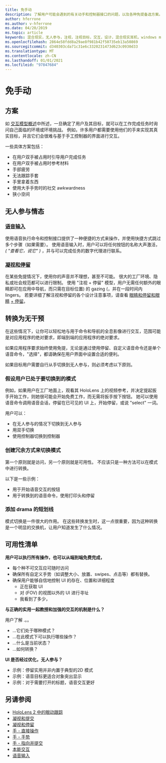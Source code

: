 ```yaml
---
title: 免手动
description: 了解用户可能会遇到的有关动手和控制器接口的问题，以及各种免提备选方案。
author: hferrone
ms.author: v-hferrone
ms.date: 04/20/2019
ms.topic: article
keywords: 混合现实，无人参与，注视，注视目标，交互，设计，混合现实耳机，windows mixed Reality 耳机，虚拟现实耳机，HoloLens，MRTK，混合现实工具包，语音输入，可用性
ms.openlocfilehash: 2864e58fdd8a29ae8f981b42f50735eb13a50869
ms.sourcegitcommit: d340303cda71c31e6c3320231473d623c0930d33
ms.translationtype: MT
ms.contentlocale: zh-CN
ms.lasthandoff: 01/01/2021
ms.locfileid: "97847684"
---
```

# <a name="hands-free"></a>免手动

## <a name="scenarios"></a>方案

如 [交互模型概述](interaction-fundamentals.md)中所述，一旦确定了用户及其目标，就可以在工作完成任务时询问自己面临的环境或环境挑战。 例如，许多用户都需要使用他们的手来实现其真实目标，并且它们会很难与基于手工控制器的界面进行交互。

一些具体方案包括： 
* 在用户双手被占用时引导用户完成任务
* 在用户双手被占用时参考材料
* 手部疲劳
* 无法跟踪手套
* 手里拿着东西
* 使用大手手势时的社交 awkwardness
* 狭小空间

## <a name="hands-free-modalities"></a>无人参与情态

### <a name="voice-input"></a>[语音输入](voice-input.md)

使用语音执行命令和控制接口提供了一种便捷的方式来操作，并使用快捷方式跳过多个步骤（如果需要）。 使用语音输入时，用户可以将任何按钮的名称大声激活， _( "查看它，说它" )_ ，并与可以完成任务的数字代理进行联系。

### <a name="gaze-and-dwell"></a>[凝视和停留](gaze-and-dwell.md)

在某些免提情况下，使用你的声音并不理想，甚至不可能。 很大的工厂环境、隐私或社会规范都可以进行限制。 使用 "注视 + 停留" 模型，用户无需任何额外的眼睛即可在应用中导航，而只需在目标位置) 的 gazing (，并在一段时间内 lingers。 若要详细了解注视和停留的各个设计注意事项，请查看 [眼睛和停留和眼睛](gaze-and-dwell-eyes.md) [+ 停留](gaze-and-dwell-head.md)。

## <a name="transitioning-in-and-out-of-hands-free"></a>转换为无干预

在这些情况下，让你可以轻松地与用于命令和导航的全息影像进行交互，范围可能是对应用程序的绝对要求，即端到端的应用程序的绝对要求。 

如果应用程序要求始终使用免提，无论是通过使用停留、自定义语音命令还是单个语音命令，"选择"，都请确保在用户界面中设置合适的便利。 

如果目标用户需要自行从手切换到无人参与，则必须考虑以下原则。

### <a name="assume-the-user-is-already-in-the-mode-that-they-want-to-switch-to"></a>假设用户已处于要切换到的模式
例如，如果用户在工厂地面上，观看其 HoloLens 上的视频参考，并决定提起扳手开始工作，则她很可能会开始免费工作，而无需将扳手按下按钮。 她可以使用语音命令调用语音会话，停留在已可见的 UI 上，开始停留，或说 "select" 一词。

用户可以： 
* 在无人参与的情况下切换到无人参与
* 用双手切换
* 使用控制器切换到控制器 

### <a name="create-redundant-ways-to-switch-modes"></a>创建冗余方式来切换模式

第一个原则就是访问，另一个原则就是可用性。 不应该只是一种方法可以在模式中进行转换。 

以下是一些示例： 
* 用于开始语音交互的按钮
* 用于转换到的语音命令，使用打印头和停留

### <a name="add-a-dash-of-drama"></a>添加 drama 的短划线

模式切换是一件很大的作用。 在这些转换发生时，这一点很重要，因为这种转换是一个明显的交换机，让用户知道发生了什么情况。 

## <a name="usability-checklist"></a>可用性清单

**用户可以执行所有操作，也可以从端到端免费完成，**
* 每个种不可交互应可随时访问
* 确保所有自定义手势（如调整大小、放置、swipes、点击等）都有替换。
* 确保用户能够自信地控制 UI 的存在、位置和详细程度
    * 正在获取 UI
    * 对 (FOV) 的视图以外的 UI 进行寻址
    * 我看到了多少，

**与正确的实用一起教授和加强的交互的机制是什么？**

用户了解 .。。
* ...它们处于哪种模式？
* ...在此模式下可以执行哪些操作？
* ...什么是当前状态？
* ...如何转换？
    
**UI 是否经过优化，无人参与？**   

* 示例：停留实用并非内置于典型的2D 模式
* 示例：语音目标更适合对象突出显示
* 示例：对于需要打开的标题，语音交互更好

## <a name="see-also"></a>另请参阅

* [HoloLens 2 中的眼动跟踪](eye-tracking.md)
* [凝视和提交](gaze-and-commit.md)
* [凝视和停留](gaze-and-dwell.md)
* [手 - 直接操作](direct-manipulation.md)
* [手 - 手势](gaze-and-commit.md#composite-gestures)
* [手 - 指向并提交](point-and-commit.md)
* [本能交互](interaction-fundamentals.md)
* [语音输入](voice-input.md)
